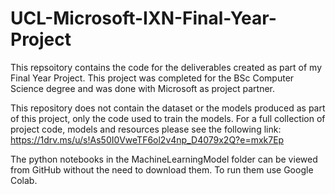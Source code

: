# UCL-Microsoft-IXN-Final-Year-Project  
  
This repsoitory contains the code for the deliverables created as part of my Final Year Project. This project was completed for the BSc Computer Science degree and was done with Microsoft as project partner.  
  
This repository does not contain the dataset or the models produced as part of this project, only the code used to train the models. For a full collection of project code, models and resources please see the following link:  
https://1drv.ms/u/s!As50I0VweTF6ol2v4np_D4079x2Q?e=mxk7Ep  
  
The python notebooks in the MachineLearningModel folder can be viewed from GitHub without the need to download them. To run them use Google Colab.  
